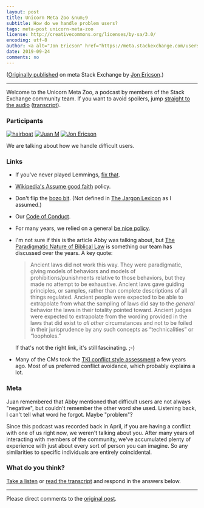 ```yaml
---
layout: post
title: Unicorn Meta Zoo &num;9
subtitle: How do we handle problem users?
tags: meta-post unicorn-meta-zoo
license: http://creativecommons.org/licenses/by-sa/3.0/
encoding: utf-8
author: <a alt="Jon Ericson" href="https://meta.stackexchange.com/users/1438/jon-ericson">Jon Ericson</a>
date: 2019-09-24
comments: no
---
```


([Originally published](https://meta.stackexchange.com/q/333763/1438) on meta Stack Exchange by <a alt="Jon Ericson" href="https://meta.stackexchange.com/users/1438/jon-ericson">Jon Ericson</a>.)

---

Welcome to the Unicorn Meta Zoo, a podcast by members of the Stack
Exchange community team. If you want to avoid spoilers, jump
[straight to the audio][1] ([transcript][2]).

### Participants 

[![hairboat](https://stackexchange.com/users/flair/463168.png)](https://stackexchange.com/users/463168)
[![Juan M](https://stackexchange.com/users/flair/6254215.png)](https://stackexchange.com/users/6254215)
[![Jon Ericson](https://stackexchange.com/users/flair/1083.png)](https://stackexchange.com/users/1083)

We are talking about how we handle difficult users.

### Links

* If you've never played Lemmings,
  [fix that](https://archive.org/details/lemmings_original_ms-dos_201705).
* [Wikipedia's Assume good faith](https://en.wikipedia.org/wiki/Wikipedia:Assume_good_faith)
  policy.
* Don't flip the
  [bozo bit](https://en.wikipedia.org/wiki/Bozo_bit). (Not defined in
  [The Jargon Lexicon](http://catb.org/jargon/html/go01.html) as I
  assumed.)
* Our [Code of Conduct](https://stackoverflow.com/conduct).
* For many years, we relied on a general
  [be nice policy](https://stackoverflow.com/help/behavior).
* I'm not sure if this is the article Abby was talking about, but
  [The Paradigmatic Nature of Biblical Law](https://www.rodneychrisman.com/2010/08/11/the-paradigmatic-nature-of-biblical-law/)
  is something our team has discussed over the years. A key quote:

    > Ancient laws did not work this way. They were paradigmatic,
    > giving models of behaviors and models of
    > prohibitions/punishments relative to those behaviors, but they
    > made no attempt to be exhaustive.  Ancient laws gave guiding
    > principles, or samples, rather than complete descriptions of all
    > things regulated.  Ancient people were expected to be able to
    > extrapolate from what the sampling of laws did say to the
    > _general_ behavior the laws in their totality pointed toward.
    > Ancient judges were expected to extrapolate from the wording
    > provided in the laws that did exist to _all other_ circumstances
    > and not to be foiled in their jurisprudence by any such concepts
    > as “technicalities” or “loopholes.”

   If that's not the right link, it's still fascinating. ;-)

* Many of the CMs took the
  [TKI conflict style assessment](https://kilmanndiagnostics.com/overview-thomas-kilmann-conflict-mode-instrument-tki/) a few years ago. Most
  of us preferred conflict avoidance, which probably explains a lot.

### Meta

Juan remembered that Abby mentioned that difficult users are not
always "negative", but couldn't remember the other word she
used. Listening back, I can't tell what word he forgot. Maybe
"problem"?

Since this podcast was recorded back in April, if you are having a
conflict with one of us right now, we weren't talking about you. After
many years of interacting with members of the community, we've accumulated plenty of experience with just about every sort of person you can imagine. So any similarities to specific individuals are entirely coincidental. 

### What do you think?

[Take a listen][1] or [read the transcript][2] and respond in the answers below.


  [1]: https://dts.podtrac.com/redirect.mp3/unicorn-meta-zoo.github.io/episodes/problem-users.mp3
  [2]: https://meta.stackexchange.com/a/334052


---

Please direct comments to the [original post](https://meta.stackexchange.com/q/333763/1438).

